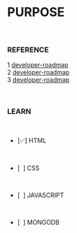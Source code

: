 # PURPOSE
<br/>

### REFERENCE

 1 [developer-roadmap](https://github.com/goodjack/developer-roadmap-chinese) <br/>
 2 [developer-roadmap](https://github.com/goodjack/developer-roadmap-chinese) <br/>
 3 [developer-roadmap](https://github.com/goodjack/developer-roadmap-chinese) <br/>


<br/>

### LEARN<br/>

<br/>

 - [✅] HTML<br/>

<br/>

 - [&nbsp; ] CSS<br/>

<br/>

 - [&nbsp; ] JAVASCRIPT<br/>

<br/>

 - [&nbsp; ] MONGODB<br/>



<br/>
